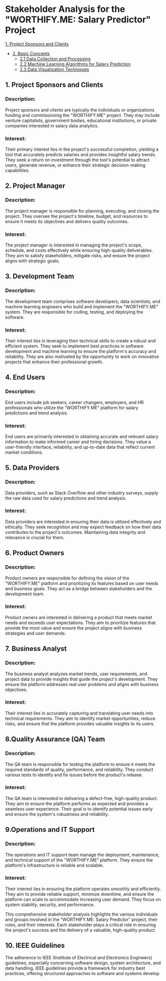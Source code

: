 # Stakeholder Analysis for the "WORTHIFY.ME: Salary Predictor" Project

[1. Project Sponsors and Clients](#1-Project_Sponsors_and_Clients)

- [2. Basic Concepts](#2-Basic-Concepts)
    -  [2.1 Data Collection and Processing](#21-Data-Collection-and-Processing)
    -  [2.2 Machine Learning Algorithms for Salary Prediction](#22-Machine-Learning-Algorithms-for-Salary-Prediction)
    -  [2.3 Data Visualization Techniques](#23-Data-Visualization-Techniques)


## 1. Project Sponsors and Clients

### Description:
Project sponsors and clients are typically the individuals or organizations funding and commissioning the "WORTHIFY.ME" project. They may include venture capitalists, government bodies, educational institutions, or private companies interested in salary data analytics.

### Interest: 
Their primary interest lies in the project's successful completion, yielding a tool that accurately predicts salaries and provides insightful salary trends. They seek a return on investment through the tool's potential to attract users, generate revenue, or enhance their strategic decision-making capabilities.

## 2. Project Manager

### Description: 
The project manager is responsible for planning, executing, and closing the project. They oversee the project's timeline, budget, and resources to ensure it meets its objectives and delivers quality outcomes.

### Interest:  
The project manager is interested in managing the project's scope, schedule, and costs effectively while ensuring high-quality deliverables. They aim to satisfy stakeholders, mitigate risks, and ensure the project aligns with strategic goals.

## 3. Development Team

### Description: 
The development team comprises software developers, data scientists, and machine learning engineers who build and implement the "WORTHIFY.ME" system. They are responsible for coding, testing, and deploying the software.

### Interest:  
Their interest lies in leveraging their technical skills to create a robust and efficient system. They seek to implement best practices in software development and machine learning to ensure the platform's accuracy and reliability. They are also motivated by the opportunity to work on innovative projects that enhance their professional growth.

## 4. End Users

### Description: 
End users include job seekers, career changers, employers, and HR professionals who utilize the "WORTHIFY.ME" platform for salary predictions and trend analysis.

### Interest:  
End users are primarily interested in obtaining accurate and relevant salary information to make informed career and hiring decisions. They value a user-friendly interface, reliability, and up-to-date data that reflect current market conditions.

## 5. Data Providers

### Description:  
Data providers, such as Stack Overflow and other industry surveys, supply the raw data used for salary predictions and trend analysis. 

### Interest:  
Data providers are interested in ensuring their data is utilized effectively and ethically. They seek recognition and may expect feedback on how their data contributes to the project's outcomes. Maintaining data integrity and relevance is crucial for them.

## 6. Product Owners

### Description:  
Product owners are responsible for defining the vision of the "WORTHIFY.ME" platform and prioritizing its features based on user needs and business goals. They act as a bridge between stakeholders and the development team.

### Interest: 
Product owners are interested in delivering a product that meets market needs and exceeds user expectations. They aim to prioritize features that provide the most value and ensure the project aligns with business strategies and user demands.

## 7. Business Analyst

### Description:  
The business analyst analyzes market trends, user requirements, and project data to provide insights that guide the project's development. They ensure the platform addresses real user problems and aligns with business objectives.

### Interest:  
Their interest lies in accurately capturing and translating user needs into technical requirements. They aim to identify market opportunities, reduce risks, and ensure that the platform provides valuable insights to its users.

## 8.Quality Assurance (QA) Team

### Description:  
The QA team is responsible for testing the platform to ensure it meets the required standards of quality, performance, and reliability. They conduct various tests to identify and fix issues before the product's release.

### Interest: 
The QA team is interested in delivering a defect-free, high-quality product. They aim to ensure the platform performs as expected and provides a seamless user experience. Their goal is to identify potential issues early and ensure the system's robustness and reliability.

## 9.Operations and IT Support

### Description:  
The operations and IT support team manage the deployment, maintenance, and technical support of the "WORTHIFY.ME" platform. They ensure the platform's infrastructure is reliable and scalable.

### Interest:  
Their interest lies in ensuring the platform operates smoothly and efficiently. They aim to provide reliable support, minimize downtime, and ensure the platform can scale to accommodate increasing user demand. They focus on system stability, security, and performance.

This comprehensive stakeholder analysis highlights the various individuals and groups involved in the "WORTHIFY.ME: Salary Predictor" project, their roles, and their interests. Each stakeholder plays a critical role in ensuring the project's success and the delivery of a valuable, high-quality product.


## 10. IEEE Guidelines
The adherence to IEEE (Institute of Electrical and Electronics Engineers) guidelines, especially concerning software design, system architecture, and data handling. IEEE guidelines provide a framework for industry best practices, offering structured approaches to software and systems develop

